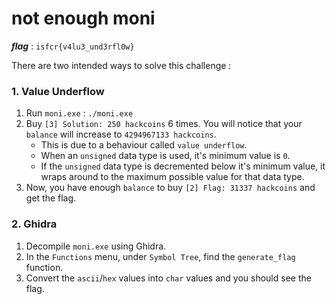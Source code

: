 # not enough moni

**_flag_** : `isfcr{v4lu3_und3rfl0w}`

There are two intended ways to solve this challenge :

### 1. Value Underflow
1. Run `moni.exe` : `./moni.exe`
2. Buy `[3] Solution: 250 hackcoins` 6 times. You will notice that your `balance` will increase to `4294967133 hackcoins`.
    - This is due to a behaviour called `value underflow`.
    - When an `unsigned` data type is used, it's minimum value is `0`.
    - If the `unsigned` data type is decremented below it's minimum value, it wraps around to the maximum possible value for that data type.
3. Now, you have enough `balance` to buy `[2] Flag: 31337 hackcoins` and get the flag.

### 2. Ghidra
1. Decompile `moni.exe` using Ghidra.
2. In the `Functions` menu, under `Symbol Tree`, find the `generate_flag` function.
3. Convert the `ascii`/`hex` values into `char` values and you should see the flag.
